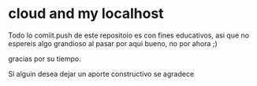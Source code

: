 # cloud and my localhost

Todo lo comiit.push de este repositoio es con fines educativos,  asi que no espereis algo grandioso al pasar por aqui
bueno,  no por ahora ;)

gracias por su tiempo.

Si alguin desea dejar un aporte constructivo se agradece
